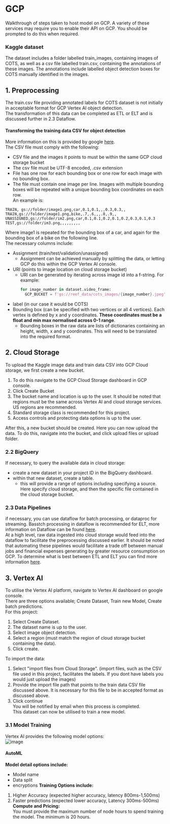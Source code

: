 # GCP
Walkthrough of steps taken to host model on GCP. A variety of these services may require you to enable their API on GCP. You should be prompted to do this when required.  


### Kaggle dataset
The dataset includes a folder labelled train_images, containing images of COTS, as well as a csv file labelled train.csv, containing the annotations of these images. 
The annotations include labelled object detection boxes for COTS manually identified in the images.


## 1. Preprocessing
The train.csv file providing annotated labels for COTS dataset is not initially in acceptable format for GCP Vertex AI object detection.  
The transformation of this data can be completed as ETL or ELT and is discussed further in 2.3 Dataflow.

#### Transforming the training data CSV for object detection  
More information on this is provided by google [here](https://cloud.google.com/vision/automl/object-detection/docs/csv-format).  
The CSV file must comply with the following:
- CSV file and the images it points to must be within the same GCP cloud storage bucket
- The csv file must be UTF-8 encoded, .csv extension
- File has one row for each bounding box or one row for each image with no bounding box. 
- The file must contain one image per line. Images with multiple bounding boxes will be repeated with a unique bounding box coordinates on each row.  
An example is:  
```
TRAIN, gs://folder/image1.png,car,0.1,0.1,,,0.3,0.3,,
TRAIN,gs://folder/image1.png,bike,.7,.6,,,.8,.9,,
UNASSIGNED,gs://folder/im2.png,car,0.1,0.1,0.2,0.1,0.2,0.3,0.1,0.3
TEST,gs://folder/im3.png,,,,,,,,,
```
Where image1 is repeated for the bounding box of a car, and again for the bounding box of a bike on the following line.  
The necessary columns include:  
- Assignment (train/test/validation/unassigned)
  - Assignment can be achieved manually by splitting the data, or letting GCP do this within the GCP Vertex AI console.  
- URI (points to image location on cloud storage bucket)
  - URI can be generated by iterating across image id into a f-string. For example:  
      ```python
      for image_number in dataset.video_frame:
        GCP_BUCKET = f'gs://reef_data/cots_images/{image_number}.jpeg'
      ```  
- label (in our case it would be COTS)
- Bounding box (can be specified with two vertices or all 4 vertices). Each vertex is defined by x and y coordinates. **These coordinates must be a float and min max normalised across 0-1 range**.
  - Bounding boxes in the raw data are lists of dictionaries containing an height, width, x and y coordinates. This will need to be translated into the required format.  


## 2. Cloud Storage
To upload the Kaggle image data and train data CSV into GCP Cloud storage, we first create a new bucket.   
1. To do this navigate to the GCP Cloud Storage dashboard in GCP console.  
2. Click Create Bucket  
3. The bucket name and location is up to the user. It should be noted that regions must be the same across Vertex AI and cloud storage services. US regions are recommended.  
4. Standard storage class is recommended for this project.  
5. Access controls and protecting data options is up to the user.  

After this, a new bucket should be created. Here you can now upload the data. To do this, navigate into the bucket, and click upload files or upload folder.


### 2.2 BigQuery
If necessary, to query the available data in cloud storage:
- create a new dataset in your project ID in the BigQuery dashboard.
- within that new dataset, create a table. 
  - this will provide a range of options including specifying a source. Here specify cloud storage, and then the specific file contained in the cloud storage bucket.

### 2.3 Data Pipelines
if necessary, you can use dataflow for batch processing, or dataproc for streaming. Basstch processing in dataflow is recommended for ELT, more information on Dataflow can be found [here](https://github.com/KyeMML/GCP/blob/main/Batch_Data_Pipelines/Dataflow.md).  
At a high level, raw data ingested into cloud storage would feed into the dataflow to facilitate the preprocessing discussed earlier. It should be noted that automating these pipelines would facilitate a trade off between manual jobs and financial expenses generating by greater resource consumption on GCP. To determine what is best between ETL and ELT you can find more information [here](https://github.com/KyeMML/GCP/blob/main/Data_Lakes_Data_Wharehouses/Data_Lakes.md).

## 3. Vertex AI
To utilise the Vertex AI platform, navigate to Vertex AI dashboard on google console.  
There are three options available; Create Dataset, Train new Model, Create batch predictions.  
For this project:
1. Select Create Dataset.  
2. The dataset name is up to the user.    
3. Select image object detection.  
4. Select a region (must match the region of cloud storage bucket containing the data).    
5. Click create.  

To import the data:
1. Select "import files from Cloud Storage". (import files, such as the CSV file used in this project, facilitates the labels. If you dont have labels you would just upload the images)  
2. Provide the import file path that points to the train data CSV file discussed above. It is necessary for this file to be in accepted format as discussed above.  
3. Click continue  
You will be notified by email when this process is completed.  
This dataset can now be utilised to train a new model.  

### 3.1 Model Training  
Vertex AI provides the following model options:  
![image](https://user-images.githubusercontent.com/55074122/154063281-e661ee1f-ff35-416c-813c-2ad1c34963df.png)

#### AutoML
**Model detail options include:**  
- Model name
- Data split
- encryptions
**Training Options include:**  
1. Higher Accuracy (expected higher accuracy, latency 800ms-1,500ms)
2. Faster predictions (expected lower accuracy, Latency 300ms-500ms)
**Compute and Pricing:**  
You must provide the maximum number of node hours to spend training the model. The minimum is 20 hours.
